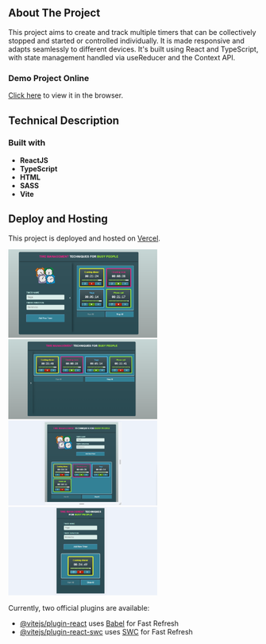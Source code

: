## About The Project

This project aims to create and track multiple timers that can be collectively stopped and started or controlled individually. It is made responsive and adapts seamlessly to different devices. It's built using React and TypeScript, with state management handled via useReducer and the Context API.

### Demo Project Online
[Click here](https://timer-hub.vercel.app) to view it in the browser.

## Technical Description

### Built with
- **ReactJS**
- **TypeScript**
- **HTML**
- **SASS** 
- **Vite**

## Deploy and Hosting
This project is deployed and hosted on [Vercel](https://vercel.com/).

<img src="/public/assets/timer-hub-1.png" width="300">
<img src="/public/assets/timer-hub-2.png" width="300">
<img src="/public/assets/timer-hub-3.png" width="300">
<img src="/public/assets/timer-hub-4.png" width="300">


Currently, two official plugins are available:

- [@vitejs/plugin-react](https://github.com/vitejs/vite-plugin-react/blob/main/packages/plugin-react/README.md) uses [Babel](https://babeljs.io/) for Fast Refresh
- [@vitejs/plugin-react-swc](https://github.com/vitejs/vite-plugin-react-swc) uses [SWC](https://swc.rs/) for Fast Refresh
